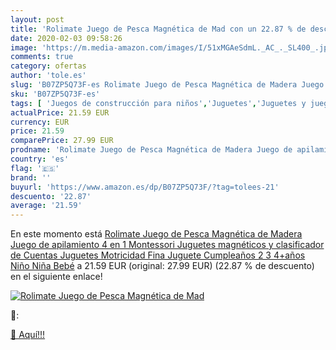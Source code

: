 ```yaml
---
layout: post
title: 'Rolimate Juego de Pesca Magnética de Mad con un 22.87 % de descuento'
date: 2020-02-03 09:58:26
image: 'https://m.media-amazon.com/images/I/51xMGAeSdmL._AC_._SL400_.jpg'
comments: true
category: ofertas
author: 'tole.es'
slug: 'B07ZP5Q73F-es Rolimate Juego de Pesca Magnética de Madera Juego de...'
sku: 'B07ZP5Q73F-es'
tags: [ 'Juegos de construcción para niños','Juguetes','Juguetes y juegos','juguetes', ]
actualPrice: 21.59 EUR
currency: EUR
price: 21.59
comparePrice: 27.99 EUR
prodname: 'Rolimate Juego de Pesca Magnética de Madera Juego de apilamiento 4 en 1 Montessori Juguetes magnéticos y clasificador de Cuentas Juguetes Motricidad Fina Juguete Cumpleaños 2 3 4+años Niño Niña Bebé'
country: 'es'
flag: '🇪🇸'
brand: ''
buyurl: 'https://www.amazon.es/dp/B07ZP5Q73F/?tag=tolees-21'
descuento: '22.87'
average: '21.59'
---
```


En este momento está [Rolimate Juego de Pesca Magnética de Madera Juego de apilamiento 4 en 1 Montessori Juguetes magnéticos y clasificador de Cuentas Juguetes Motricidad Fina Juguete Cumpleaños 2 3 4+años Niño Niña Bebé](https://www.amazon.es/dp/B07ZP5Q73F/?tag=tolees-21) a 21.59 EUR (original: 27.99 EUR) (22.87 %  de descuento) en el siguiente enlace!

[![Rolimate Juego de Pesca Magnética de Mad](https://m.media-amazon.com/images/I/51xMGAeSdmL._AC_._SL400_.jpg)](https://www.amazon.es/dp/B07ZP5Q73F/?tag=tolees-21)

🔎:


[🛒 Aquí!!!](https://www.amazon.es/dp/B07ZP5Q73F/?tag=tolees-21)
